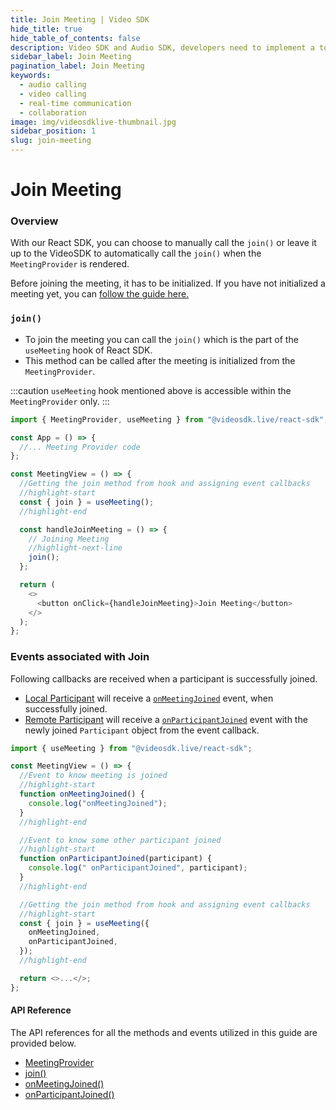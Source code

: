 ```yaml
---
title: Join Meeting | Video SDK
hide_title: true
hide_table_of_contents: false
description: Video SDK and Audio SDK, developers need to implement a token server. This requires efforts on both the front-end and backend.
sidebar_label: Join Meeting
pagination_label: Join Meeting
keywords:
  - audio calling
  - video calling
  - real-time communication
  - collaboration
image: img/videosdklive-thumbnail.jpg
sidebar_position: 1
slug: join-meeting
---
```


# Join Meeting

### Overview

With our React SDK, you can choose to manually call the `join()` or leave it up to the VideoSDK to automatically call the `join()` when the `MeetingProvider` is rendered.

Before joining the meeting, it has to be initialized. If you have not initialized a meeting yet, you can [follow the guide here.](./initialise-meeting)

### `join()`

- To join the meeting you can call the `join()` which is the part of the `useMeeting` hook of React SDK.
- This method can be called after the meeting is initialized from the `MeetingProvider`.

:::caution
`useMeeting` hook mentioned above is accessible within the `MeetingProvider` only.
:::

```js
import { MeetingProvider, useMeeting } from "@videosdk.live/react-sdk";

const App = () => {
  //... Meeting Provider code
};

const MeetingView = () => {
  //Getting the join method from hook and assigning event callbacks
  //highlight-start
  const { join } = useMeeting();
  //highlight-end

  const handleJoinMeeting = () => {
    // Joining Meeting
    //highlight-next-line
    join();
  };

  return (
    <>
      <button onClick={handleJoinMeeting}>Join Meeting</button>
    </>
  );
};
```

### Events associated with Join

Following callbacks are received when a participant is successfully joined.

- [Local Participant](../concept-and-architecture#2-participant) will receive a [`onMeetingJoined`](/react/api/sdk-reference/use-meeting/events#onmeetingjoined) event, when successfully joined.
- [Remote Participant](../concept-and-architecture#2-participant) will receive a [`onParticipantJoined`](/react/api/sdk-reference/use-meeting/events#onparticipantjoined) event with the newly joined `Participant` object from the event callback.

```js
import { useMeeting } from "@videosdk.live/react-sdk";

const MeetingView = () => {
  //Event to know meeting is joined
  //highlight-start
  function onMeetingJoined() {
    console.log("onMeetingJoined");
  }
  //highlight-end

  //Event to know some other participant joined
  //highlight-start
  function onParticipantJoined(participant) {
    console.log(" onParticipantJoined", participant);
  }
  //highlight-end

  //Getting the join method from hook and assigning event callbacks
  //highlight-start
  const { join } = useMeeting({
    onMeetingJoined,
    onParticipantJoined,
  });
  //highlight-end

  return <>...</>;
};
```

#### API Reference

The API references for all the methods and events utilized in this guide are provided below.

- [MeetingProvider](/react/api/sdk-reference/meeting-provider)
- [join()](/react/api/sdk-reference/use-meeting/methods#join)
- [onMeetingJoined()](/react/api/sdk-reference/use-meeting/events#onmeetingjoined)
- [onParticipantJoined()](/react/api/sdk-reference/use-meeting/events#onparticipantjoined)
